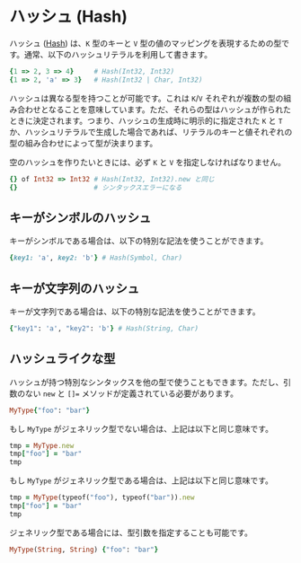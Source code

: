 # ハッシュ (Hash)

ハッシュ ([Hash](http://crystal-lang.org/api/Hash.html)) は、`K` 型のキーと `V` 型の値のマッピングを表現するための型です。通常、以下のハッシュリテラルを利用して書きます。

```ruby
{1 => 2, 3 => 4}     # Hash(Int32, Int32)
{1 => 2, 'a' => 3}   # Hash(Int32 | Char, Int32)
```

ハッシュは異なる型を持つことが可能です。これは `K`/`V` それぞれが複数の型の組み合わせとなることを意味しています。ただ、それらの型はハッシュが作られたときに決定されます。つまり、ハッシュの生成時に明示的に指定された `K` と `T` か、ハッシュリテラルで生成した場合であれば、リテラルのキーと値それぞれの型の組み合わせによって型が決まります。

空のハッシュを作りたいときには、必ず `K` と `V` を指定しなければなりません。

```ruby
{} of Int32 => Int32 # Hash(Int32, Int32).new と同じ
{}                   # シンタックスエラーになる
```

## キーがシンボルのハッシュ

キーがシンボルである場合は、以下の特別な記法を使うことができます。

```ruby
{key1: 'a', key2: 'b'} # Hash(Symbol, Char)
```

## キーが文字列のハッシュ

キーが文字列である場合は、以下の特別な記法を使うことができます。

```ruby
{"key1": 'a', "key2": 'b'} # Hash(String, Char)
```

## ハッシュライクな型

ハッシュが持つ特別なシンタックスを他の型で使うこともできます。ただし、引数のない `new` と `[]=` メソッドが定義されている必要があります。

```ruby
MyType{"foo": "bar"}
```

もし `MyType` がジェネリック型でない場合は、上記は以下と同じ意味です。

```ruby
tmp = MyType.new
tmp["foo"] = "bar"
tmp
```

もし `MyType` がジェネリック型である場合は、上記は以下と同じ意味です。

```ruby
tmp = MyType(typeof("foo"), typeof("bar")).new
tmp["foo"] = "bar"
tmp
```

ジェネリック型である場合には、型引数を指定することも可能です。

```ruby
MyType(String, String) {"foo": "bar"}
```
